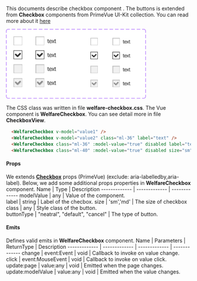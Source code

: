 This documents describe checkbox component . The buttons is extended from **Checkbox** components from PrimeVue UI-Kit collection.
You can read more about it [here](https://primevue.org/checkbox/)

<img src="../captures/check_bt.jpg">

The CSS class was written in file **welfare-checkbox.css**. The Vue component is **WelfareCheckbox**.
You can see detail more in file **CheckboxView**.

```html
  <WelfareCheckbox v-model="value1" />
  <WelfareCheckbox v-model="value2" class="ml-36" label="text" />
  <WelfareCheckbox class="ml-36" :model-value="true" disabled label="text" />
  <WelfareCheckbox class="ml-40" :model-value="true" disabled size="sm" label="text" />
```

#### Props
We extends  [**Checkbox**](https://primevue.org/checkbox/) props (PrimeVue) (exclude: aria-labelledby,aria-label). Below, we add some additional props properties in **WelfareCheckbox** component.
Name  | Type  | Description
------------- | ------------- | -------------
modelValue | any | Value of the component.	
label  | string | Label of the checbox.
size  | 'sm','md' | The size of checkbox
class  | any | Style class of the button.	
buttonType  | "neatral", "default", "cancel"  | The type of button.
#### Emits
Defines valid emits in **WelfareCheckbox** component.
Name  | Parameters |   ReturnType  | Description
------------- |  ------------- | ------------- | -------------
change  | event:Event | void | Callback to invoke on value change.	
click  | event:MouseEvent | void | Callback to invoke on value click.	
update:page  | value:any | void | Emitted when the page changes.
update:modelValue  | value:any | void | Emitted when the value changes.